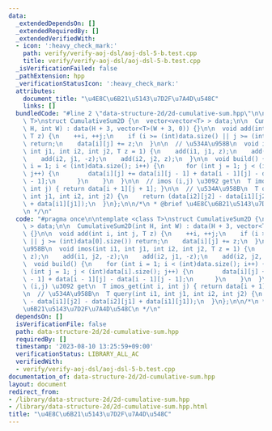```yaml
---
data:
  _extendedDependsOn: []
  _extendedRequiredBy: []
  _extendedVerifiedWith:
  - icon: ':heavy_check_mark:'
    path: verify/verify-aoj-dsl/aoj-dsl-5-b.test.cpp
    title: verify/verify-aoj-dsl/aoj-dsl-5-b.test.cpp
  _isVerificationFailed: false
  _pathExtension: hpp
  _verificationStatusIcon: ':heavy_check_mark:'
  attributes:
    document_title: "\u4E8C\u6B21\u5143\u7D2F\u7A4D\u548C"
    links: []
  bundledCode: "#line 2 \"data-structure-2d/2d-cumulative-sum.hpp\"\n\ntemplate <class\
    \ T>\nstruct CumulativeSum2D {\n  vector<vector<T> > data;\n\n  CumulativeSum2D(int\
    \ H, int W) : data(H + 3, vector<T>(W + 3, 0)) {}\n\n  void add(int i, int j,\
    \ T z) {\n    ++i, ++j;\n    if (i >= (int)data.size() || j >= (int)data[0].size())\
    \ return;\n    data[i][j] += z;\n  }\n\n  // \u534A\u958B\n  void imos(int i1,\
    \ int j1, int i2, int j2, T z = 1) {\n    add(i1, j1, z);\n    add(i1, j2, -z);\n\
    \    add(i2, j1, -z);\n    add(i2, j2, z);\n  }\n\n  void build() {\n    for (int\
    \ i = 1; i < (int)data.size(); i++) {\n      for (int j = 1; j < (int)data[i].size();\
    \ j++) {\n        data[i][j] += data[i][j - 1] + data[i - 1][j] - data[i - 1][j\
    \ - 1];\n      }\n    }\n  }\n\n  // imos (i,j) \u3092 get\n  T imos_get(int i,\
    \ int j) { return data[i + 1][j + 1]; }\n\n  // \u534A\u958B\n  T query(int i1,\
    \ int j1, int i2, int j2) {\n    return (data[i2][j2] - data[i1][j2] - data[i2][j1]\
    \ + data[i1][j1]);\n  }\n};\n\n/*\n * @brief \u4E8C\u6B21\u5143\u7D2F\u7A4D\u548C\
    \n */\n"
  code: "#pragma once\n\ntemplate <class T>\nstruct CumulativeSum2D {\n  vector<vector<T>\
    \ > data;\n\n  CumulativeSum2D(int H, int W) : data(H + 3, vector<T>(W + 3, 0))\
    \ {}\n\n  void add(int i, int j, T z) {\n    ++i, ++j;\n    if (i >= (int)data.size()\
    \ || j >= (int)data[0].size()) return;\n    data[i][j] += z;\n  }\n\n  // \u534A\
    \u958B\n  void imos(int i1, int j1, int i2, int j2, T z = 1) {\n    add(i1, j1,\
    \ z);\n    add(i1, j2, -z);\n    add(i2, j1, -z);\n    add(i2, j2, z);\n  }\n\n\
    \  void build() {\n    for (int i = 1; i < (int)data.size(); i++) {\n      for\
    \ (int j = 1; j < (int)data[i].size(); j++) {\n        data[i][j] += data[i][j\
    \ - 1] + data[i - 1][j] - data[i - 1][j - 1];\n      }\n    }\n  }\n\n  // imos\
    \ (i,j) \u3092 get\n  T imos_get(int i, int j) { return data[i + 1][j + 1]; }\n\
    \n  // \u534A\u958B\n  T query(int i1, int j1, int i2, int j2) {\n    return (data[i2][j2]\
    \ - data[i1][j2] - data[i2][j1] + data[i1][j1]);\n  }\n};\n\n/*\n * @brief \u4E8C\
    \u6B21\u5143\u7D2F\u7A4D\u548C\n */\n"
  dependsOn: []
  isVerificationFile: false
  path: data-structure-2d/2d-cumulative-sum.hpp
  requiredBy: []
  timestamp: '2023-08-10 13:25:59+09:00'
  verificationStatus: LIBRARY_ALL_AC
  verifiedWith:
  - verify/verify-aoj-dsl/aoj-dsl-5-b.test.cpp
documentation_of: data-structure-2d/2d-cumulative-sum.hpp
layout: document
redirect_from:
- /library/data-structure-2d/2d-cumulative-sum.hpp
- /library/data-structure-2d/2d-cumulative-sum.hpp.html
title: "\u4E8C\u6B21\u5143\u7D2F\u7A4D\u548C"
---
```


